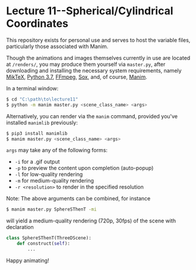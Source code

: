 # Lecture 11--Spherical/Cylindrical Coordinates

This repository exists for personal use and serves to host the variable files, particularly those associated with Manim.

Though the animations and images themselves currently in use are located at `/renders/`, you may produce them yourself via `master.py`, after downloading and installing the necessary system requirements, namely [MikTeX](https://miktex.org/download), [Python 3.7](https://www.python.org/downloads/), [FFmpeg](https://ffmpeg.org/download.html), [Sox](https://sourceforge.net/projects/sox/), and, of course, [Manim](https://github.com/3b1b/manim).

In a terminal window:
```sh
$ cd "C:\path\to\lecture11"
$ python -m manim master.py <scene_class_name> <args>
```

Alternatively, you can render via the `manim` command, provided you've installed `manimlib` previously:
```sh
$ pip3 install manimlib
$ manim master.py <scene_class_name> <args>
```

`args` may take any of the following forms:
* `-i` for a .gif output
* `-p` to preview the content upon completion (auto-popup)
* `-l` for low-quality rendering
* `-m` for medium-quality rendering
* `-r <resolution>` to render in the specified resolution

Note: The above arguments can be combined, for instance
```sh
$ manim master.py SphereSThenT -mi
```
will yield a medium-quality rendering (720p, 30fps) of the scene with declaration
```python
class SphereSThenT(ThreeDScene):
    def construct(self):
        ...
```

Happy animating!
